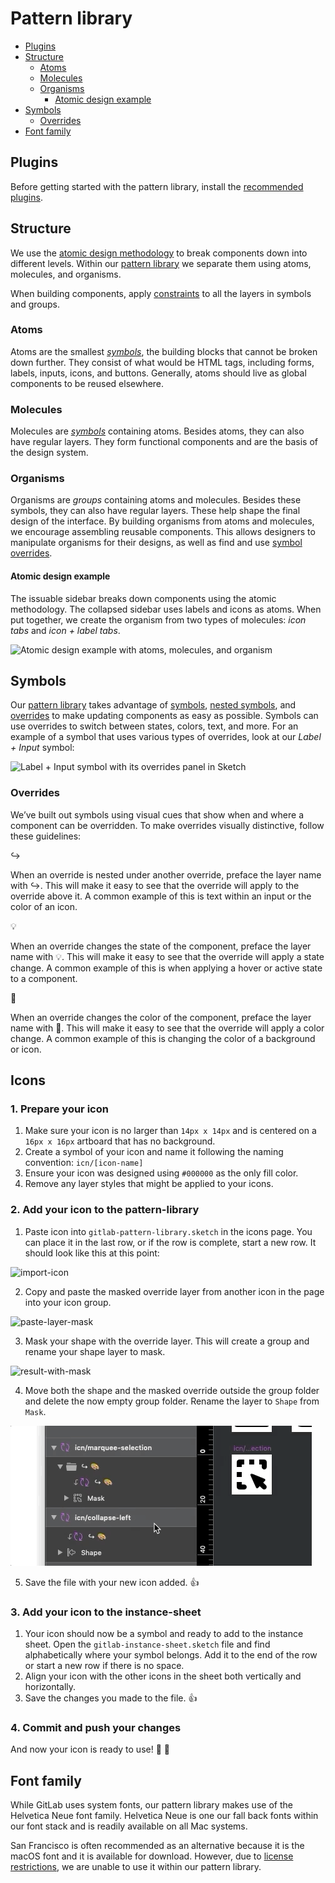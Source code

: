 # Pattern library

<!-- START doctoc generated TOC please keep comment here to allow auto update -->
<!-- DON'T EDIT THIS SECTION, INSTEAD RE-RUN doctoc TO UPDATE -->


- [Plugins](#plugins)
- [Structure](#structure)
  - [Atoms](#atoms)
  - [Molecules](#molecules)
  - [Organisms](#organisms)
    - [Atomic design example](#atomic-design-example)
- [Symbols](#symbols)
  - [Overrides](#overrides)
- [Font family](#font-family)

<!-- END doctoc generated TOC please keep comment here to allow auto update -->

## Plugins

Before getting started with the pattern library, install the
[recommended plugins](/CONTRIBUTING.md#plugins).

## Structure

We use the [atomic design methodology](http://bradfrost.com/blog/post/atomic-web-design/)
to break components down into different levels. Within our [pattern library][pattern-library-file]
we separate them using atoms, molecules, and organisms.

When building components, apply [constraints](https://www.sketchapp.com/docs/layer-basics/constraints/)
to all the layers in symbols and groups.

### Atoms

Atoms are the smallest [_symbols_](#symbols), the building blocks that cannot
be broken down further. They consist of what would be HTML tags, including forms,
labels, inputs, icons, and buttons. Generally, atoms should live as global
components to be reused elsewhere.

### Molecules

Molecules are [_symbols_](#symbols) containing atoms. Besides atoms, they can
also have regular layers. They form functional components and are the basis of
the design system.

### Organisms

Organisms are _groups_ containing atoms and molecules. Besides these symbols,
they can also have regular layers. These help shape the final design of the
interface. By building organisms from atoms and molecules, we encourage
assembling reusable components. This allows designers to manipulate organisms
for their designs, as well as find and use [symbol overrides](#overrides).

#### Atomic design example

The issuable sidebar breaks down components using the atomic methodology. The
collapsed sidebar uses labels and icons as atoms. When put together, we create
the organism from two types of molecules: _icon tabs_ and _icon + label tabs_.

![Atomic design example with atoms, molecules, and organism](images/atomic-design.png)


## Symbols

Our [pattern library][pattern-library-file] takes advantage of [symbols](https://www.sketchapp.com/docs/symbols/),
[nested symbols](https://www.sketchapp.com/docs/symbols/nested-symbols/), and
[overrides](https://www.sketchapp.com/docs/symbols/editing-symbols/#overrides)
to make updating components as easy as possible. Symbols can use overrides to
switch between states, colors, text, and more. For an example of a symbol that
uses various types of overrides, look at our _Label + Input_ symbol:

![Label + Input symbol with its overrides panel in Sketch](images/symbol-overrides.png)

### Overrides

We’ve built out symbols using visual cues that show when and where a component
can be overridden. To make overrides visually distinctive, follow these guidelines:

↪

When an override is nested under another override, preface the layer name with
↪. This will make it easy to see that the override will apply to the override
above it. A common example of this is text within an input or the color of an icon.

💡

When an override changes the state of the component, preface the layer name with
💡. This will make it easy to see that the override will apply a state change.
A common example of this is when applying a hover or active state to a component.

🎨

When an override changes the color of the component, preface the layer name with
🎨. This will make it easy to see that the override will apply a color change.
A common example of this is changing the color of a background or icon.

[pattern-library-file]: /gitlab-pattern-library.sketch

## Icons

### 1. Prepare your icon

1. Make sure your icon is no larger than `14px x 14px` and is centered on a `16px x 16px` artboard that has no background.
1. Create a symbol of your icon and name it following the naming convention: `icn/[icon-name]` 
1. Ensure your icon was designed using `#000000` as the only fill color.
1. Remove any layer styles that might be applied to your icons.

### 2. Add your icon to the pattern-library

1. Paste icon into `gitlab-pattern-library.sketch` in the icons page. You can place it in the last row, or if the row is complete, start a new row. It should look like this at this point:

![import-icon](images/import-icon.png)

2. Copy and paste the masked override layer from another icon in the page into your icon group.

![paste-layer-mask](images/copy-paste-layer-mask.png)

3. Mask your shape with the override layer. This will create a group and rename your shape layer to mask.

![result-with-mask](images/result-with-mask.png)

4. Move both the shape and the masked override outside the group folder and delete the now empty group folder. Rename the layer to `Shape` from `Mask`.

![adjust-mask](images/layer-management-icon.gif)

5. Save the file with your new icon added. 👍

### 3. Add your icon to the instance-sheet

1. Your icon should now be a symbol and ready to add to the instance sheet. Open the `gitlab-instance-sheet.sketch` file and find alphabetically where your symbol belongs. Add it to the end of the row or start a new row if there is no space.
1. Align your icon with the other icons in the sheet both vertically and horizontally.
1. Save the changes you made to the file. 👍

### 4. Commit and push your changes
And now your icon is ready to use! 🎉 💪

## Font family

While GitLab uses system fonts, our pattern library makes use of the Helvetica
Neue font family. Helvetica Neue is one our fall back fonts within our font stack
and is readily available on all Mac systems.

San Francisco is often recommended as an alternative because it is the macOS
font and it is available for download. However, due to [license restrictions](https://en.wikipedia.org/wiki/San_Francisco_(sans-serif_typeface)#cite_ref-Apple_Developer_Fonts_3-2),
we are unable to use it within our pattern library.
